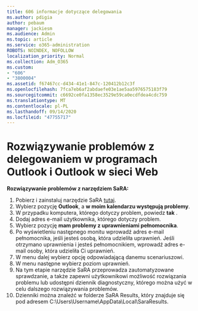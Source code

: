 ```yaml
---
title: 606 informacje dotyczące delegowania
ms.author: pdigia
author: pebaum
manager: jackiesm
ms.audience: Admin
ms.topic: article
ms.service: o365-administration
ROBOTS: NOINDEX, NOFOLLOW
localization_priority: Normal
ms.collection: Adm_O365
ms.custom:
- "606"
- "3800004"
ms.assetid: f67467cc-d434-41e1-847c-120412b12c3f
ms.openlocfilehash: 7fca7eb6af2abdaefe03e1ae5aa5976575183f79
ms.sourcegitcommit: c6692ce0fa1358ec3529e59ca0ecdfdea4cdc759
ms.translationtype: MT
ms.contentlocale: pl-PL
ms.lasthandoff: 09/14/2020
ms.locfileid: "47755717"
---
```

# <a name="troubleshooting-delegation-in-outlook-and-outlook-on-the-web"></a>Rozwiązywanie problemów z delegowaniem w programach Outlook i Outlook w sieci Web

**Rozwiązywanie problemów z narzędziem SaRA:**

1. Pobierz i zainstaluj narzędzie SaRA [tutaj](https://aka.ms/SaRA-SkypeForBusinessSignIn).
1. Wybierz pozycję **Outlook**, a **w moim kalendarzu występują problemy**.
1. W przypadku komputera, którego dotyczy problem, powiedz **tak** .
1. Dodaj adres e-mail użytkownika, którego dotyczy problem.
1. Wybierz pozycję **mam problemy z uprawnieniami pełnomocnika**.
1. Po wyświetleniu następnego monitu wprowadź adres e-mail pełnomocnika, jeśli jesteś osobą, która udzieliła uprawnień. Jeśli otrzymano uprawnienia i jesteś pełnomocnikiem, wprowadź adres e-mail osoby, która udzieliła Ci uprawnień.
1. W menu dalej wybierz opcję odpowiadającą danemu scenariuszowi.
1. W menu następne wybierz poziom uprawnień.
1. Na tym etapie narzędzie SaRA przeprowadza zautomatyzowane sprawdzanie, a także zapewni użytkownikowi możliwość rozwiązania problemu lub udostępni dziennik diagnostyczny, którego można użyć w celu dalszego rozwiązywania problemów.
1. Dzienniki można znaleźć w folderze SaRA Results, który znajduje się pod adresem C:\Users\Username\AppData\Local\SaraResults.
